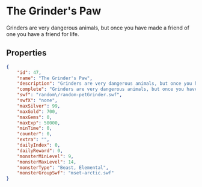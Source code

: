 # The Grinder's Paw

Grinders are very dangerous animals, but once you have made a friend of one you have a friend for life.

## Properties

```json
{
    "id": 47,
    "name": "The Grinder's Paw",
    "description": "Grinders are very dangerous animals, but once you have made a friend of one you have a friend for life.",
    "complete": "Grinders are very dangerous animals, but once you have made a friend of one you have a friend for life.",
    "swf": "random\/random-petGrinder.swf",
    "swfX": "none",
    "maxSilver": 99,
    "maxGold": 700,
    "maxGems": 0,
    "maxExp": 50000,
    "minTime": 0,
    "counter": 0,
    "extra": "",
    "dailyIndex": 0,
    "dailyReward": 0,
    "monsterMinLevel": 9,
    "monsterMaxLevel": 14,
    "monsterType": "Beast, Elemental",
    "monsterGroupSwf": "mset-arctic.swf"
}
```

